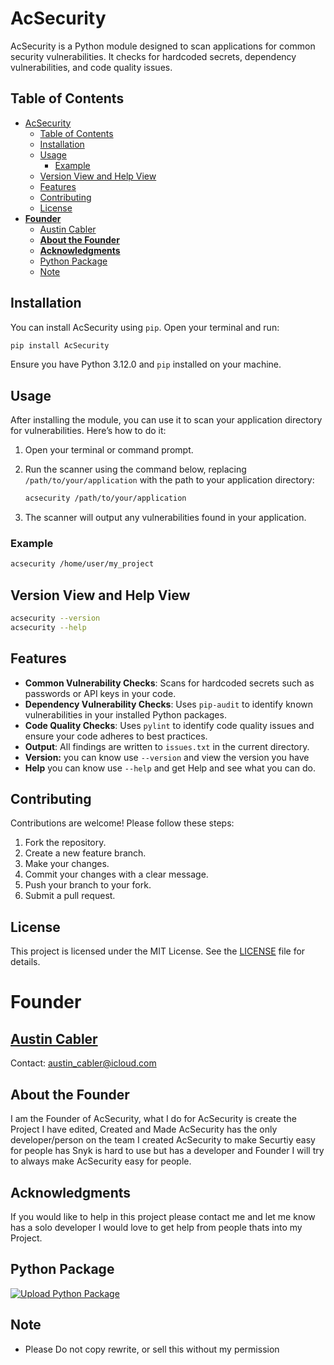 # AcSecurity

AcSecurity is a Python module designed to scan applications for common security vulnerabilities. It checks for hardcoded secrets, dependency vulnerabilities, and code quality issues.

## Table of Contents

- [AcSecurity](#acsecurity)
  - [Table of Contents](#table-of-contents)
  - [Installation](#installation)
  - [Usage](#usage)
    - [Example](#example)
  - [Version View and Help View](#version-view-and-help-view)
  - [Features](#features)
  - [Contributing](#contributing)
  - [License](#license)
- [**Founder**](#founder)
  - [Austin Cabler](#austin-cabler)
  - [**About the Founder**](#about-the-founder)
  - [**Acknowledgments**](#acknowledgments)
  - [Python Package](#python-package)
  - [Note](#note)

## Installation

You can install AcSecurity using `pip`. Open your terminal and run:

```bash
pip install AcSecurity
```

Ensure you have Python 3.12.0 and `pip` installed on your machine.

## Usage

After installing the module, you can use it to scan your application directory for vulnerabilities. Here’s how to do it:

1. Open your terminal or command prompt.
2. Run the scanner using the command below, replacing `/path/to/your/application` with the path to your application directory:

   ```bash
   acsecurity /path/to/your/application
   ```

3. The scanner will output any vulnerabilities found in your application.

### Example

```bash
acsecurity /home/user/my_project
```

## Version View and Help View

```bash
acsecurity --version
acsecurity --help
```

## Features

- **Common Vulnerability Checks**: Scans for hardcoded secrets such as passwords or API keys in your code.
- **Dependency Vulnerability Checks**: Uses `pip-audit` to identify known vulnerabilities in your installed Python packages.
- **Code Quality Checks**: Uses `pylint` to identify code quality issues and ensure your code adheres to best practices.
- **Output**: All findings are written to `issues.txt` in the current directory.
- **Version:** you can know use ```--version``` and view the version you have
- **Help** you can know use ```--help``` and get Help and see what you can do.

## Contributing

Contributions are welcome! Please follow these steps:

1. Fork the repository.
2. Create a new feature branch.
3. Make your changes.
4. Commit your changes with a clear message.
5. Push your branch to your fork.
6. Submit a pull request.

## License

This project is licensed under the MIT License. See the [LICENSE](LICENSE) file for details.

**Founder**
================

[Austin Cabler](https://github.com/austincabler13)
----------------

Contact: [austin_cabler@icloud.com](mailto:austin_cabler@icloud.com)

**About the Founder**
--------------------

I am the Founder of AcSecurity, what I do for AcSecurity is create the Project I have edited, Created and Made AcSecurity has the only developer/person on the team I created AcSecurity to make Securtiy easy for people has Snyk is hard to use but has a developer and Founder I will try to always make AcSecurity easy for people.

**Acknowledgments**
-----------------

If you would like to help in this project please contact me and let me know has a solo developer I would love to get help from people thats into my Project.

## Python Package
[![Upload Python Package](https://github.com/austincabler13/AcSecurity/actions/workflows/python-publish.yml/badge.svg)](https://github.com/austincabler13/AcSecurity/actions/workflows/python-publish.yml)

## Note
- Please Do not copy rewrite, or sell this without my permission
